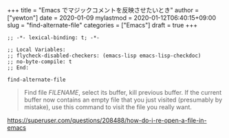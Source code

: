 +++
title = "Emacs でマジックコメントを反映させたいとき"
author = ["yewton"]
date = 2020-01-09
mylastmod = 2020-01-12T06:40:15+09:00
slug = "find-alternate-file"
categories = ["Emacs"]
draft = true
+++

```emacs-lisp
;; -*- lexical-binding: t; -*-
```

```emacs-lisp
;; Local Variables:
;; flycheck-disabled-checkers: (emacs-lisp emacs-lisp-checkdoc)
;; no-byte-compile: t
;; End:
```

`find-alternate-file`

> Find file _FILENAME_, select its buffer, kill previous buffer.
> If the current buffer now contains an empty file that you just visited
> (presumably by mistake), use this command to visit the file you really want.

<https://superuser.com/questions/208488/how-do-i-re-open-a-file-in-emacs>
